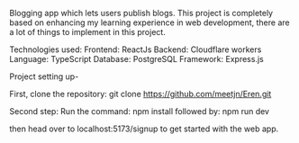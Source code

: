 Blogging app which lets users publish blogs. This project is completely based on enhancing my learning experience in web development, there are a lot of things to implement in this project.

Technologies used: 
Frontend: ReactJs
Backend: Cloudflare workers
Language: TypeScript
Database: PostgreSQL
Framework: Express.js 

Project setting up-

First, clone the repository:
git clone https://github.com/meetjn/Eren.git

Second step: 
Run the command: npm install
followed by: npm run dev 

then head over to localhost:5173/signup to get started with the web app. 
